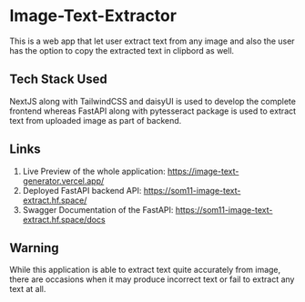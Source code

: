 # Image-Text-Extractor

This is a web app that let user extract text from any image and also the user has the option to copy the extracted text in clipbord as well.

## Tech Stack Used

NextJS along with TailwindCSS and daisyUI is used to develop the complete frontend whereas FastAPI along with pytesseract package is used to extract text from uploaded image as part of backend.

## Links

1) Live Preview of the whole application: https://image-text-generator.vercel.app/
2) Deployed FastAPI backend API: https://som11-image-text-extract.hf.space/
3) Swagger Documentation of the FastAPI: https://som11-image-text-extract.hf.space/docs

## Warning

While this application is able to extract text quite accurately from image, there are occasions when it may produce incorrect text or fail to extract any text at all.
